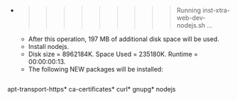 * >>>>>>>>> Running inst-xtra-web-dev-nodejs.sh ...
  * After this operation, 197 MB of additional disk space will be used.
  * Install nodejs.
  * Disk size = 8962184K. Space Used = 235180K. Runtime = 00:00:00:13.
  * The following NEW packages will be installed:
  ```bash
apt-transport-https* ca-certificates* curl* gnupg* nodejs
  ```
